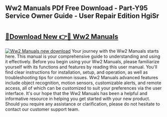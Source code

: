 ## Ww2 Manuals PDf Free Download - Part-Y95 Service Owner Guide - User Repair Edition HgiSr

# <h2><a href="http://cf2148.oget.top/?id=Ww2+Manuals">🔗Download New 👉🔴 Ww2 Manuals</a></h2>

[![Ww2 Manuals new download](https://i.imgur.com/5g1atiW.png)](http://cf2148.oget.top/?id=Ww2+Manuals)
Your journey with the Ww2 Manuals starts here. This manual is your comprehensive guide to understanding and using it effectively. Before you begin using your Ww2 Manuals, please familiarize yourself with its functions and features by reading this user manual. You'll find clear instructions for installation, setup, and operation, as well as troubleshooting tips for common issues. Ww2 Manuals advanced features include object recognition, motion sensors, customizable alerts, and remote access, all of which can be customized to suit your preferences via the user interface. It's our hope that the Ww2 Manuals has been a helpful and informative resource in helping you get started with your new product. Should you require any assistance or clarification, please do not hesitate to contact our customer support team.
